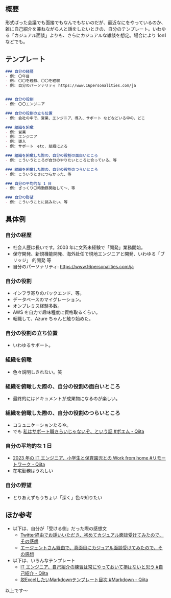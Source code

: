 ## 概要

形式ばった会議でも面接でもなんでもないのだが、最近なにをやっているのか、雑に自己紹介を兼ねながら人と話をしたいときの、自分のテンプレート。いわゆる「カジュアル面談」よりも、さらにカジュアルな雑談を想定。場合により 1on1 などでも。


## テンプレート

```md
### 自分の経歴
- 例: 〇年目
- 例: 〇〇を経験、〇〇を経験 
- 例: 自分のパーソナリティ https://www.16personalities.com/ja


### 自分の役割
- 例: 〇〇エンジニア

### 自分の役割の立ち位置
- 例: 会社の中で、営業、エンジニア、導入、サポート などなどいる中の、どこ

### 組織を俯瞰
- 例: 営業
- 例: エンジニア
- 例: 導入
- 例: サポート　etc. 組織による

### 組織を俯瞰した際の、自分の役割の面白いところ
- 例: こういうところが自分のやりたいところに合っている、等

### 組織を俯瞰した際の、自分の役割のつらいところ
- 例: こういうときにつらかった、等

### 自分の平均的な 1 日
- 例: ざっくり〇時勤務開始して～、等

### 自分の野望
- 例: こういうことに挑みたい、等

```

## 具体例
### 自分の経歴
- 社会人歴は長いです。2003 年に文系未経験で「開発」業務開始。
- 保守開発、新規機能開発、海外赴任で現地エンジニアと開発、いわゆる「ブリッジ」 的開発 等
- 自分のパーソナリティ: https://www.16personalities.com/ja

### 自分の役割
- インフラ寄りのバックエンド、等。
- データベースのマイグレーション。
- オンプレミス経験多数。
- AWS を自力で趣味程度に資格取るくらい。
- 転職して、Azure ちゃんと触り始めた。

### 自分の役割の立ち位置
- いわゆるサポート。

### 組織を俯瞰
- 色々説明しきれない。笑

### 組織を俯瞰した際の、自分の役割の面白いところ
- 最終的にはドキュメントが成果物になるのが楽しい。

### 組織を俯瞰した際の、自分の役割のつらいところ
- コミュニケーションたるや。
- でも [私はサポート職きらいじゃないぞ、という話 #ポエム - Qiita](https://qiita.com/e99h2121/items/e25a4a6990c3997e472b)

### 自分の平均的な 1 日
- [2023 年の IT エンジニア、小学生と保育園児との Work from home #リモートワーク - Qiita](https://qiita.com/e99h2121/items/db0790a47734ce4ec258)
- 在宅勤務はうれしい

### 自分の野望
- とりあえずもうちょい「深く」色々知りたい

## ほか参考

- 以下は、自分が「受ける側」だった際の感想文
    - [Twitter経由でお誘いいただき、初めてカジュアル面談受けてみたので、その感想](https://zenn.dev/e99h2121/articles/0390fd45add338)
    - [エージェントさん経由で、真面目にカジュアル面談受けてみたので、その感想](https://zenn.dev/e99h2121/articles/9c67ba64f57e2b)
- 以下は、いろんなテンプレート
    - [IT エンジニア、自己紹介の練習は常にやっておいて損はないと思う #自己紹介 - Qiita](https://qiita.com/e99h2121/items/6e1f651053f98034284a)
    - [脱ExcelしたいMarkdownテンプレート目次 #Markdown - Qiita](https://qiita.com/e99h2121/items/97168cad64ff40afb77d)



以上です～
